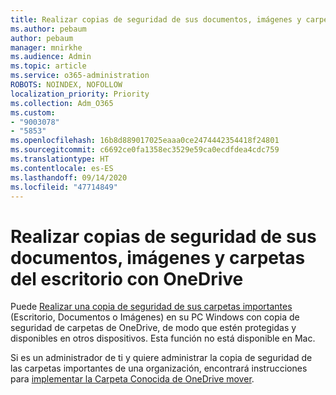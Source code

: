 ```yaml
---
title: Realizar copias de seguridad de sus documentos, imágenes y carpetas del escritorio con OneDrive
ms.author: pebaum
author: pebaum
manager: mnirkhe
ms.audience: Admin
ms.topic: article
ms.service: o365-administration
ROBOTS: NOINDEX, NOFOLLOW
localization_priority: Priority
ms.collection: Adm_O365
ms.custom:
- "9003078"
- "5853"
ms.openlocfilehash: 16b8d889017025eaaa0ce2474442354418f24801
ms.sourcegitcommit: c6692ce0fa1358ec3529e59ca0ecdfdea4cdc759
ms.translationtype: HT
ms.contentlocale: es-ES
ms.lasthandoff: 09/14/2020
ms.locfileid: "47714849"
---
```

# <a name="back-up-your-documents-pictures-and-desktop-folders-with-onedrive"></a>Realizar copias de seguridad de sus documentos, imágenes y carpetas del escritorio con OneDrive

Puede [Realizar una copia de seguridad de sus carpetas importantes](https://support.office.com/article/d61a7930-a6fb-4b95-b28a-6552e77c3057) (Escritorio, Documentos o Imágenes) en su PC Windows con copia de seguridad de carpetas de OneDrive, de modo que estén protegidas y disponibles en otros dispositivos. Esta función no está disponible en Mac.  

Si es un administrador de ti y quiere administrar la copia de seguridad de las carpetas importantes de una organización, encontrará instrucciones para [implementar la Carpeta Conocida de OneDrive mover](https://docs.microsoft.com/onedrive/redirect-known-folders).
